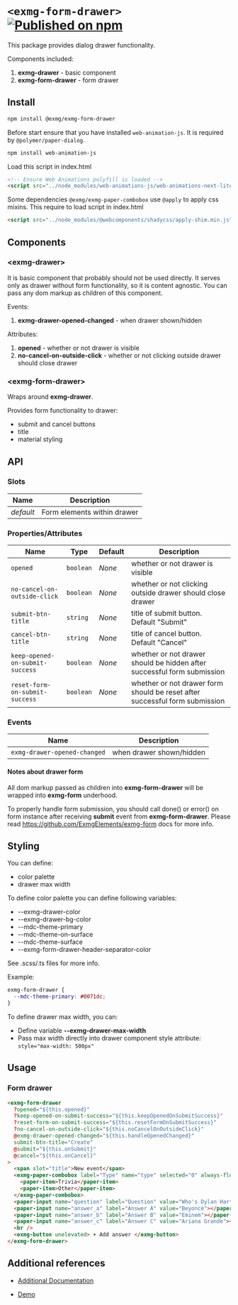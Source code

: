 # `<exmg-form-drawer>` [![Published on npm](https://img.shields.io/npm/v/@exmg/exmg-form-drawer.svg)](https://www.npmjs.com/package/@exmg/exmg-form-drawer)

This package provides dialog drawer functionality.

Components included:

1. **exmg-drawer** - basic component
2. **exmg-form-drawer** - form drawer

## Install

```bash
npm install @exmg/exmg-form-drawer
```

Before start ensure that you have installed `web-animation-js`. It is required by `@polymer/paper-dialog`.

```bash
npm install web-animation-js
```

Load this script in index.html

```html
<!-- Ensure Web Animations polyfill is loaded -->
<script src="../node_modules/web-animations-js/web-animations-next-lite.min.js"></script>
```

Some dependencies `@exmg/exmg-paper-combobox` use `@apply` to apply css mixins.
This require to load script in index.html

```html
<script src="../node_modules/@webcomponents/shadycss/apply-shim.min.js"></script>
```

## Components

### \<exmg-drawer>

It is basic component that probably should not be used directly.
It serves only as drawer without form functionality, so it is content agnostic.
You can pass any dom markup as children of this component.

Events:

1. **exmg-drawer-opened-changed** - when drawer shown/hidden

Attributes:

1. **opened** - whether or not drawer is visible
2. **no-cancel-on-outside-click** - whether or not clicking outside drawer should close drawer

### \<exmg-form-drawer>

Wraps around **exmg-drawer**.

Provides form functionality to drawer:

- submit and cancel buttons
- title
- material styling

## API

### Slots

| Name      | Description                 |
| --------- | --------------------------- |
| _default_ | Form elements within drawer |

### Properties/Attributes

| Name                            | Type      | Default | Description                                                                 |
| ------------------------------- | --------- | ------- | --------------------------------------------------------------------------- |
| `opened`                        | `boolean` | _None_  | whether or not drawer is visible                                            |
| `no-cancel-on-outside-click`    | `boolean` | _None_  | whether or not clicking outside drawer should close drawer                  |
| `submit-btn-title`              | `string`  | _None_  | title of submit button. Default "Submit"                                    |
| `cancel-btn-title`              | `string`  | _None_  | title of cancel button. Default "Cancel"                                    |
| `keep-opened-on-submit-success` | `boolean` | _None_  | whether or not drawer should be hidden after successful form submission     |
| `reset-form-on-submit-success`  | `boolean` | _None_  | whether or not drawer form should be reset after successful form submission |

### Events

| Name                         | Description              |
| ---------------------------- | ------------------------ |
| `exmg-drawer-opened-changed` | when drawer shown/hidden |

#### Notes about drawer form

All dom markup passed as children into **exmg-form-drawer** will be wrapped into **exmg-form** underhood.

To properly handle form submission, you should call done() or error() on form instance after receiving **submit**
event from **exmg-form-drawer**. Please read https://github.com/ExmgElements/exmg-form docs for more info.

## Styling

You can define:

- color palette
- drawer max width

To define color palette you can define following variables:

- --exmg-drawer-color
- --exmg-drawer-bg-color
- --mdc-theme-primary
- --mdc-theme-on-surface
- --mdc-theme-surface
- --exmg-form-drawer-header-separator-color

See .scss/.ts files for more info.

Example:

```css
exmg-form-drawer {
  --mdc-theme-primary: #0071dc;
}
```

To define drawer max width, you can:

- Define variable **--exmg-drawer-max-width**
- Pass max width directly into drawer component style attribute: `style="max-width: 500px"`

## Usage

### Form drawer

```html
<exmg-form-drawer
  ?opened="${this.opened}"
  ?keep-opened-on-submit-success="${this.keepOpenedOnSubmitSuccess}"
  ?reset-form-on-submit-success="${this.resetFormOnSubmitSuccess}"
  ?no-cancel-on-outside-click="${this.noCancelOnOutsideClick}"
  @exmg-drawer-opened-changed="${this.handleOpenedChanged}"
  submit-btn-title="Create"
  @submit="${this.onSubmit}"
  @cancel="${this.onCancel}"
>
  <span slot="title">New event</span>
  <exmg-paper-combobox label="Type" name="type" selected="0" always-float-label>
    <paper-item>Trivia</paper-item>
    <paper-item>Other</paper-item>
  </exmg-paper-combobox>
  <paper-input name="question" label="Question" value="Who's Dylan Hartigan's favorite artist?" required></paper-input>
  <paper-input name="answer_a" label="Answer A" value="Beyoncé"></paper-input>
  <paper-input name="answer_b" label="Answer B" value="Eminem"></paper-input>
  <paper-input name="answer_c" label="Answer C" value="Ariana Grande"></paper-input>
  <br />
  <exmg-button unelevated> + Add answer </exmg-button>
</exmg-form-drawer>
```

## Additional references

- [Additional Documentation](https://exmg.github.io/exmachina-web-components/ExmgFormDrawer.html)

- [Demo](https://exmg.github.io/exmachina-web-components/demo/?el=exmg-form-drawer)
